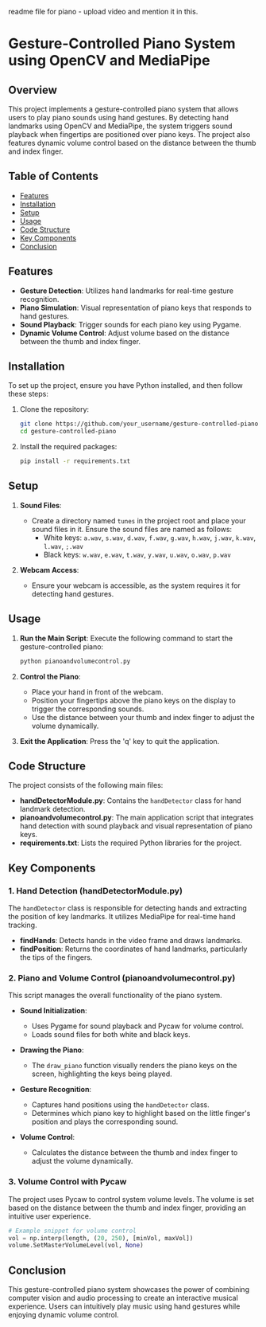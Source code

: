 readme file for piano - upload video and mention it in this.
# Gesture-Controlled Piano System using OpenCV and MediaPipe

## Overview

This project implements a gesture-controlled piano system that allows users to play piano sounds using hand gestures. By detecting hand landmarks using OpenCV and MediaPipe, the system triggers sound playback when fingertips are positioned over piano keys. The project also features dynamic volume control based on the distance between the thumb and index finger.

## Table of Contents

- [Features](#features)
- [Installation](#installation)
- [Setup](#setup)
- [Usage](#usage)
- [Code Structure](#code-structure)
- [Key Components](#key-components)
- [Conclusion](#conclusion)

## Features

- **Gesture Detection**: Utilizes hand landmarks for real-time gesture recognition.
- **Piano Simulation**: Visual representation of piano keys that responds to hand gestures.
- **Sound Playback**: Trigger sounds for each piano key using Pygame.
- **Dynamic Volume Control**: Adjust volume based on the distance between the thumb and index finger.

## Installation

To set up the project, ensure you have Python installed, and then follow these steps:

1. Clone the repository:
   ```bash
   git clone https://github.com/your_username/gesture-controlled-piano.git
   cd gesture-controlled-piano
   ```

2. Install the required packages:
   ```bash
   pip install -r requirements.txt
   ```

## Setup

1. **Sound Files**: 
   - Create a directory named `tunes` in the project root and place your sound files in it. Ensure the sound files are named as follows:
     - White keys: `a.wav`, `s.wav`, `d.wav`, `f.wav`, `g.wav`, `h.wav`, `j.wav`, `k.wav`, `l.wav`, `;.wav`
     - Black keys: `w.wav`, `e.wav`, `t.wav`, `y.wav`, `u.wav`, `o.wav`, `p.wav`

2. **Webcam Access**: 
   - Ensure your webcam is accessible, as the system requires it for detecting hand gestures.

## Usage

1. **Run the Main Script**: Execute the following command to start the gesture-controlled piano:
   ```bash
   python pianoandvolumecontrol.py
   ```

2. **Control the Piano**:
   - Place your hand in front of the webcam.
   - Position your fingertips above the piano keys on the display to trigger the corresponding sounds.
   - Use the distance between your thumb and index finger to adjust the volume dynamically.

3. **Exit the Application**: Press the 'q' key to quit the application.

## Code Structure

The project consists of the following main files:

- **handDetectorModule.py**: Contains the `handDetector` class for hand landmark detection.
- **pianoandvolumecontrol.py**: The main application script that integrates hand detection with sound playback and visual representation of piano keys.
- **requirements.txt**: Lists the required Python libraries for the project.

## Key Components

### 1. Hand Detection (handDetectorModule.py)

The `handDetector` class is responsible for detecting hands and extracting the position of key landmarks. It utilizes MediaPipe for real-time hand tracking.

- **findHands**: Detects hands in the video frame and draws landmarks.
- **findPosition**: Returns the coordinates of hand landmarks, particularly the tips of the fingers.

### 2. Piano and Volume Control (pianoandvolumecontrol.py)

This script manages the overall functionality of the piano system.

- **Sound Initialization**: 
   - Uses Pygame for sound playback and Pycaw for volume control.
   - Loads sound files for both white and black keys.

- **Drawing the Piano**: 
   - The `draw_piano` function visually renders the piano keys on the screen, highlighting the keys being played.

- **Gesture Recognition**:
   - Captures hand positions using the `handDetector` class.
   - Determines which piano key to highlight based on the little finger's position and plays the corresponding sound.

- **Volume Control**: 
   - Calculates the distance between the thumb and index finger to adjust the volume dynamically.

### 3. Volume Control with Pycaw

The project uses Pycaw to control system volume levels. The volume is set based on the distance between the thumb and index finger, providing an intuitive user experience.

```python
# Example snippet for volume control
vol = np.interp(length, (20, 250), [minVol, maxVol])
volume.SetMasterVolumeLevel(vol, None)
```

## Conclusion

This gesture-controlled piano system showcases the power of combining computer vision and audio processing to create an interactive musical experience. Users can intuitively play music using hand gestures while enjoying dynamic volume control.